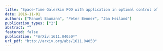 ```yaml
---
title: "Space-Time Galerkin POD with application in optimal control of semi-linear parabolic partial differential equations"
date: 2016-11-01
authors: ["Manuel Baumann", "Peter Benner", "Jan Heiland"]
publication_types: ["2"]
abstract: ""
featured: false
publication: "*ArXiv:1611.04050*"
url_pdf: "http://arxiv.org/abs/1611.04050"
---
```


